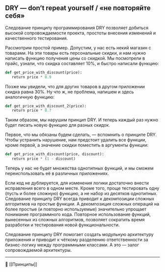## DRY — don’t repeat yourself / «не повторяйте себя»

Следование принципу программирования DRY позволяет добиться высокой сопровождаемости проекта, простоты внесения изменений и качественного тестирования.

Рассмотрим простой пример. Допустим, у нас есть некий магазин с товарами. На эти товары есть персональные скидки, и нам нужно написать функцию получения цены со скидкой. Мы посмотрели в прайс, узнали, что скидка составляет 10%, и быстро написали функцию:

```python
def get_price_with_discount(price):  
   return price * 0.9
```

Позже мы увидели, что для других товаров в другом приложении скидка равна 30%. Ну что ж, не проблема, напишем и здесь аналогичную функцию:

```python
def get_price_with_discount_2(price):  
   return price * 0.7
```

Таким образом, мы нарушим принцип DRY. И теперь каждый раз нужно будет писать новую функцию для разных скидок.

Первое, что мы обязаны будем сделать, — вспомнить о принципе DRY. Чтобы устранить нарушение, нам предстоит удалить все функции, кроме первой, а значение скидки поместить в аргументы функции:

```python
def get_price_with_discount(price, discount):  
   return price * (1 - discount)
```

Теперь у нас не будет множества однотипных функций, и мы сможем переиспользовать её в различных приложениях.

Если код не дублируется, для изменения логики достаточно внести исправления всего в одном месте. Кроме того, проще тестировать одну (пусть и более сложную) функцию, а не набор из десятков однотипных. Следование принципу DRY всегда приводит к декомпозиции сложных алгоритмов на простые функции. А декомпозиция сложных операций на более простые (и повторно используемые) значительно упрощает понимание программного кода. Повторное использование функций, вынесенных из сложных алгоритмов, позволяет сократить время разработки и тестирования новой функциональности.

Следование принципу DRY помогает создать модульную архитектуру приложения и приводит к чёткому разделению ответственности за бизнес-логику между программными классами. А это — залог сопровождаемой архитектуры.


----
📂 [[Принципы]]